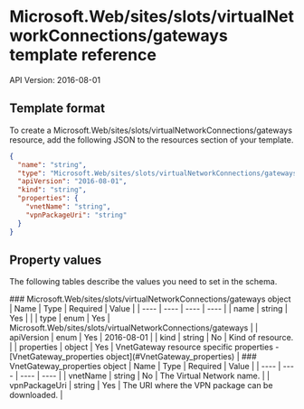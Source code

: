 # Microsoft.Web/sites/slots/virtualNetworkConnections/gateways template reference
API Version: 2016-08-01
## Template format

To create a Microsoft.Web/sites/slots/virtualNetworkConnections/gateways resource, add the following JSON to the resources section of your template.

```json
{
  "name": "string",
  "type": "Microsoft.Web/sites/slots/virtualNetworkConnections/gateways",
  "apiVersion": "2016-08-01",
  "kind": "string",
  "properties": {
    "vnetName": "string",
    "vpnPackageUri": "string"
  }
}
```
## Property values

The following tables describe the values you need to set in the schema.

<a id="Microsoft.Web/sites/slots/virtualNetworkConnections/gateways" />
### Microsoft.Web/sites/slots/virtualNetworkConnections/gateways object
|  Name | Type | Required | Value |
|  ---- | ---- | ---- | ---- |
|  name | string | Yes |  |
|  type | enum | Yes | Microsoft.Web/sites/slots/virtualNetworkConnections/gateways |
|  apiVersion | enum | Yes | 2016-08-01 |
|  kind | string | No | Kind of resource. |
|  properties | object | Yes | VnetGateway resource specific properties - [VnetGateway_properties object](#VnetGateway_properties) |


<a id="VnetGateway_properties" />
### VnetGateway_properties object
|  Name | Type | Required | Value |
|  ---- | ---- | ---- | ---- |
|  vnetName | string | No | The Virtual Network name. |
|  vpnPackageUri | string | Yes | The URI where the VPN package can be downloaded. |

